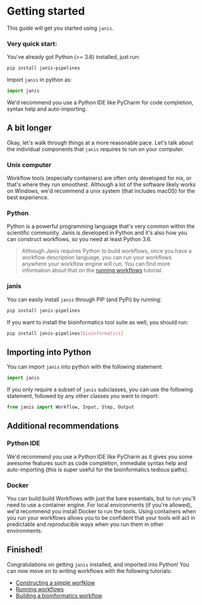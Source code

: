 
# Getting started

This guide will get you started using `janis`. 

### Very quick start:
You've already got Python (>= 3.6) installed, just run:
```bash
pip install janis-pipelines
```
Import `janis` in python as:
```python
import janis
```

We'd recommend you use a Python IDE like PyCharm for code completion, syntax help and auto-importing.


## A bit longer

Okay, let's walk through things at a more reasonable pace. Let's talk about the individual components that `janis` requires to run on your computer.

### Unix computer

Workflow tools (especially containers) are often only developed for nix, or that's where they run smoothest. Although a lot of the software likely works on Windows, we'd recommend a unix system (that includes macOS) for the best experience.

### Python

Python is a powerful programming language that's very common within the scientific community. Janis is developed in Python and it's also how you can construct workflows, so you need at least Python 3.6.

> Although Janis requires Python to build workflows, once you have a workflow description language, you can run your workflows anywhere your workflow engine will run. You can find more information about that on the [running workflows](/tutorials/runningworkflows) tutorial.

### janis

You can easily install `janis` through PIP (and PyPi) by running:
```bash
pip install janis-pipelines
```

If you want to install the bioinformatics tool suite as well, you should run:
```bash
pip install janis-pipelines[bioinformatics]
```

[//]: # (Conda has been proposed, and will be available after the repo has been configured)
[//]: # (```bash)
[//]: # (conda install janis)
[//]: # (```)

## Importing into Python

You can import `janis` into python with the following statement:

```python
import janis
```

If you only require a subset of `janis` subclasses, you can use the following statement, followed by any other classes you want to import:

```python
from janis import Workflow, Input, Step, Output
```

## Additional recommendations

### Python IDE
We'd recommend you use a Python IDE like PyCharm as it gives you some awesome features such as code completion, immediate syntax help and auto-importing (this is super useful for the bioinformatics tedious paths).

### Docker
You can build build Workflows with just the bare essentials, but to run you'll need to use a container engine. For local environments (if you're allowed), we'd recommend you install Docker to run the tools. Using containers when you run your workflows allows you to be confident that your tools will act in predictable and _reproducible_ ways when you run them in other environments.

## Finished!

Congratulations on getting `janis` installed, and imported into Python! You can now move on to writing workflows with the following tutorials:

- [Constructing a simple worfklow](/tutorials/simple)
- [Running workflows](/tutorials/runningworkflows)
- [Building a bioinformatics workflow](/tutorials/alignsortedbam)


